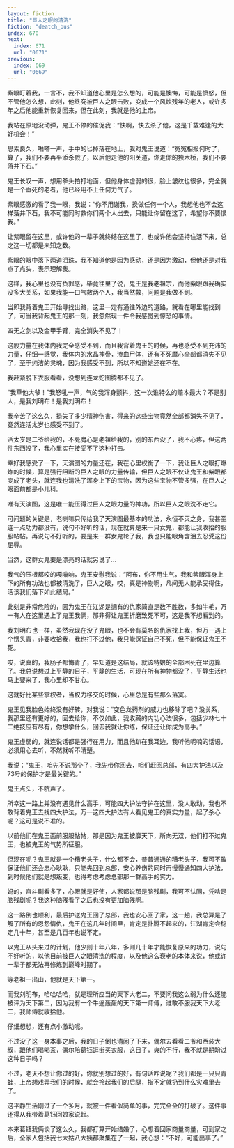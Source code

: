 ```yaml
---
layout: fiction
title: "巨人之眼的清洗"
fiction: "deatch_bus"
index: 670
next:
  index: 671
  url: "0671"
previous:
  index: 669
  url: "0669"
---
```

紫眼盯着我，一言不，我不知道他心里是怎么想的，可能是懊悔，可能是愤怒，但不管他怎么想，此刻，他终究被巨人之眼击败，变成一个风烛残年的老人，或许多年之后他能重新恢复回来，但在此刻，我就是他的上帝。

我站在原地没动弹，鬼王不停的催促我：“快啊，快去杀了他，这是千载难逢的大好机会！”

思索良久，啪嗒一声，手中的匕掉落在地上，我对鬼王说道：“冤冤相报何时了，算了，我们不要再平添杀戮了，以后他走他的阳关道，你走你的独木桥，我们不要落井下石。”

鬼王长叹一声，想用拳头拍打地面，但他身体虚弱的很，脸上皱纹也很多，完全就是一个垂死的老者，他已经用不上任何力气了。

紫眼感激的看了我一眼，我说：“你不用谢我，换做任何一个人，我想他也不会这样落井下石，我不可能同时救你们两个人出去，只能让你留在这了，希望你不要恨我。”

让紫眼留在这里，或许他的一辈子就终结在这里了，也或许他会坚持住活下来，总之这一切都是未知之数。

紫眼的眼中落下两道泪珠，我不知道他是因为感动，还是因为激动，但他还是对我点了点头，表示理解我。

这样，我心里也没有负罪感，毕竟往里了说，鬼王是我老祖宗，而他紫眼跟我确实没多大关系，如果我能一口气救两个人，我当然救，问题是我做不到。

当即我背着鬼王开始寻找出路，这里一定有通往外边的道路，就看在哪里能找到了，可当我背起鬼王的那一刻，我忽然现一件令我感觉到惊恐的事情。

四无之剑以及金甲手臂，完全消失不见了！

这股力量在我体内我完全感受不到，而且我背着鬼王的时候，再也感受不到充沛的力量，仔细一感觉，我体内的水晶神骨，渗血尸体，还有不死魔心全部都消失不见了，至于纯洁的灵魂，因为我感受不到，所以不知道她还在不在。

我赶紧脱下衣服看看，没想到连龙蛇图腾都不见了。

“我草他大爷！”我怒吼一声，气的我浑身颤抖，这一次谁特么的赔本最大？不是别人，是我刘明布！是我刘明布！

我辛苦了这么久，损失了多少精神伤害，得来的这些宝物竟然全部都消失不见了，竟然连活太岁也感受不到了。

活太岁是二爷给我的，不死魔心是老祖给我的，别的东西没了，我不心疼，但这两件东西没了，我心里实在接受不了这种打击。

幸好我感受了一下，天演图的力量还在，我在心里权衡了一下，我让巨人之眼打爆炸的时候，算是强行阻断的巨人之眼的力量传输，但巨人之眼不仅让鬼王和紫眼都变成了老头，就连我也清洗了浑身上下的宝物，因为这些宝物不管多强，在巨人之眼面前都是小儿科。

唯有天演图，这是唯一能压得过巨人之眼力量的神功，所以巨人之眼洗不走它。

可问题的关键是，老喇嘛只传给我了天演图最基本的功法，永恒不灭之身，我甚至连一点功力都没有，说句不好听的话，现在就算是来一只女鬼，都能让我收拾的服服帖帖。再说句不好听的，要是来一群女鬼轮了我，我也只能眼角含泪去忍受这份屈辱。

当然，这群女鬼要是漂亮的话就另说了...

我气的压根都咬的嘎嘣响，鬼王安慰我说：“阿布，你不用生气，我和紫眼浑身上下的所有功法也都被清洗了，巨人之眼，哎，真是神物啊，凡间无人能承受得住，活该我们落下如此结局。”

此刻是非常危险的，因为鬼王在江湖是拥有的仇家简直是数不胜数，多如牛毛，万一有人在这里遇上了鬼王我俩，那非得让鬼王折磨致死不可，这是我不想看到的。

我刘明布也一样，虽然我现在没了鬼眼，也不会有莫名的仇家找上我，但万一遇上个愣头青，非要收拾我，我也打不过他，我只能保证自己不死，但不能保证鬼王不死。

哎，说真的，我肠子都悔青了，早知道是这结局，就该特娘的全部困死在里边算了。我总说想过上平静的日子，平静的生活，可现在所有神物都没了，平静生活也马上要来了，我心里却不甘心。

这就好比某些掌权者，当权力移交的时候，心里总是有些那么落寞。

鬼王见我脸色始终没有好转，对我说：“变色龙药剂的威力也移除了吧？没关系，我那里还有更好的，回去给你，不仅如此，我收藏的内功心法很多，包括少林七十二绝技应有尽有，你想学什么，回去我就让你练，保证还让你成为高手。”

鬼王虚弱的，就连说话都是强行在用力，而且他趴在我耳边，我听他呢喃的话语，必须用心去听，不然就听不清楚。

我说：“鬼王，咱先不说那个了，我先带你回去，咱们赶回总部，有四大护法以及73号的保护才是最关键的。”

鬼王点头，不吭声了。

所幸这一路上并没有遇见什么高手，可能四大护法守护在这里，没人敢动，我也不敢背着鬼王去找四大护法，万一这四大护法有人看见鬼王的真实力量，起了杀心呢？这可是说不准的。

以前他们在鬼王面前服服帖帖，那是因为鬼王披靡天下，所向无双，他们打不过鬼王，也被鬼王的气势所征服。

但现在呢？鬼王就是一个糟老头子，什么都不会，普普通通的糟老头子，我可不敢保证他们还会忠心耿耿，只能先回到总部，安心养伤的同时再慢慢通知四大护法，到时候他们就是想叛变，也得考虑考虑总部那一群高手的实力。

妈的，宫斗剧看多了，心眼就是好使，人家都说那是脑残剧，我可不认同，凭啥是脑残剧呢？我这种脑残看了之后也没有更加脑残啊。

这一路倒也顺利，最后护送鬼王回了总部，我也安心回了家，这一趟，我总算是了解了所有的恩怨情仇，鬼王在这几年时间里，肯定是扑腾不起来的，江湖肯定会稳定几十年，甚至是几百年也说不定。

以鬼王从头来过的计划，他少则十年八年，多则几十年才能恢复原来的功力，说句不好听的，以他目前被巨人之眼清洗的程度，以及他这么衰老的本体来说，他或许一辈子都无法再修炼到巅峰时期了。

等老祖一出山，他就是天下第一。

而我刘明布，哈哈哈哈，就是理所应当的天下大老二，不要问我这么弱为什么还能被评为天下第二，因为我有一个牛逼轰轰的天下第一师傅，谁敢不服我天下大老二，我师傅就收拾他。

仔细想想，还有点小激动呢。

不过没了这一身本事之后，我的日子倒也清闲了下来，偶尔去看看二爷和西装大叔，跟他们喝喝茶，偶尔陪葛钰逛街买衣服，这日子，爽的不行，我不就是期盼过这种日子吗？

不过，老天不想让你过的好，你就别想过的好，有句话咋说呢？我们都是一只只青蛙，上帝想戏弄我们的时候，就会拎起我们的后腿，指不定就扔到什么灾难里去了。

这平静生活刚过了一个多月，就被一件看似简单的事，完完全全的打破了。这件事还得从我带着葛钰回娘家说起。

本来葛钰我俩谈了这么久，我都打算开始结婚了，心想着回家商量商量，可到家之后，全家人包括我七大姑八大姨都聚集在了一起，我心想：“不好，可能出事了。”